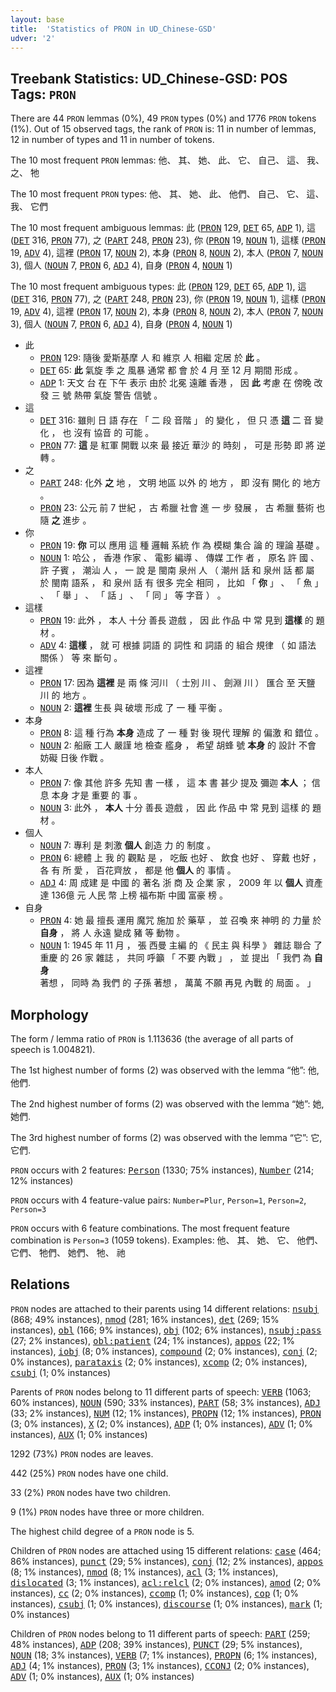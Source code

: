 ```yaml
---
layout: base
title:  'Statistics of PRON in UD_Chinese-GSD'
udver: '2'
---
```


## Treebank Statistics: UD_Chinese-GSD: POS Tags: `PRON`

There are 44 `PRON` lemmas (0%), 49 `PRON` types (0%) and 1776 `PRON` tokens (1%).
Out of 15 observed tags, the rank of `PRON` is: 11 in number of lemmas, 12 in number of types and 11 in number of tokens.

The 10 most frequent `PRON` lemmas: 他、 其、 她、 此、 它、 自己、 這、 我、 之、 牠

The 10 most frequent `PRON` types:  他、 其、 她、 此、 他們、 自己、 它、 這、 我、 它們

The 10 most frequent ambiguous lemmas: 此 (<tt><a href="zh_gsd-pos-PRON.html">PRON</a></tt> 129, <tt><a href="zh_gsd-pos-DET.html">DET</a></tt> 65, <tt><a href="zh_gsd-pos-ADP.html">ADP</a></tt> 1), 這 (<tt><a href="zh_gsd-pos-DET.html">DET</a></tt> 316, <tt><a href="zh_gsd-pos-PRON.html">PRON</a></tt> 77), 之 (<tt><a href="zh_gsd-pos-PART.html">PART</a></tt> 248, <tt><a href="zh_gsd-pos-PRON.html">PRON</a></tt> 23), 你 (<tt><a href="zh_gsd-pos-PRON.html">PRON</a></tt> 19, <tt><a href="zh_gsd-pos-NOUN.html">NOUN</a></tt> 1), 這樣 (<tt><a href="zh_gsd-pos-PRON.html">PRON</a></tt> 19, <tt><a href="zh_gsd-pos-ADV.html">ADV</a></tt> 4), 這裡 (<tt><a href="zh_gsd-pos-PRON.html">PRON</a></tt> 17, <tt><a href="zh_gsd-pos-NOUN.html">NOUN</a></tt> 2), 本身 (<tt><a href="zh_gsd-pos-PRON.html">PRON</a></tt> 8, <tt><a href="zh_gsd-pos-NOUN.html">NOUN</a></tt> 2), 本人 (<tt><a href="zh_gsd-pos-PRON.html">PRON</a></tt> 7, <tt><a href="zh_gsd-pos-NOUN.html">NOUN</a></tt> 3), 個人 (<tt><a href="zh_gsd-pos-NOUN.html">NOUN</a></tt> 7, <tt><a href="zh_gsd-pos-PRON.html">PRON</a></tt> 6, <tt><a href="zh_gsd-pos-ADJ.html">ADJ</a></tt> 4), 自身 (<tt><a href="zh_gsd-pos-PRON.html">PRON</a></tt> 4, <tt><a href="zh_gsd-pos-NOUN.html">NOUN</a></tt> 1)

The 10 most frequent ambiguous types:  此 (<tt><a href="zh_gsd-pos-PRON.html">PRON</a></tt> 129, <tt><a href="zh_gsd-pos-DET.html">DET</a></tt> 65, <tt><a href="zh_gsd-pos-ADP.html">ADP</a></tt> 1), 這 (<tt><a href="zh_gsd-pos-DET.html">DET</a></tt> 316, <tt><a href="zh_gsd-pos-PRON.html">PRON</a></tt> 77), 之 (<tt><a href="zh_gsd-pos-PART.html">PART</a></tt> 248, <tt><a href="zh_gsd-pos-PRON.html">PRON</a></tt> 23), 你 (<tt><a href="zh_gsd-pos-PRON.html">PRON</a></tt> 19, <tt><a href="zh_gsd-pos-NOUN.html">NOUN</a></tt> 1), 這樣 (<tt><a href="zh_gsd-pos-PRON.html">PRON</a></tt> 19, <tt><a href="zh_gsd-pos-ADV.html">ADV</a></tt> 4), 這裡 (<tt><a href="zh_gsd-pos-PRON.html">PRON</a></tt> 17, <tt><a href="zh_gsd-pos-NOUN.html">NOUN</a></tt> 2), 本身 (<tt><a href="zh_gsd-pos-PRON.html">PRON</a></tt> 8, <tt><a href="zh_gsd-pos-NOUN.html">NOUN</a></tt> 2), 本人 (<tt><a href="zh_gsd-pos-PRON.html">PRON</a></tt> 7, <tt><a href="zh_gsd-pos-NOUN.html">NOUN</a></tt> 3), 個人 (<tt><a href="zh_gsd-pos-NOUN.html">NOUN</a></tt> 7, <tt><a href="zh_gsd-pos-PRON.html">PRON</a></tt> 6, <tt><a href="zh_gsd-pos-ADJ.html">ADJ</a></tt> 4), 自身 (<tt><a href="zh_gsd-pos-PRON.html">PRON</a></tt> 4, <tt><a href="zh_gsd-pos-NOUN.html">NOUN</a></tt> 1)


* 此
  * <tt><a href="zh_gsd-pos-PRON.html">PRON</a></tt> 129: 隨後 愛斯基摩 人 和 維京 人 相繼 定居 於 <b>此</b> 。
  * <tt><a href="zh_gsd-pos-DET.html">DET</a></tt> 65: <b>此</b> 氣旋 季 之 風暴 通常 都 會 於 4 月 至 12 月 期間 形成 。
  * <tt><a href="zh_gsd-pos-ADP.html">ADP</a></tt> 1: 天文 台 在 下午 表示 由於 北冕 遠離 香港 ， 因 <b>此</b> 考慮 在 傍晚 改發 三 號 熱帶 氣旋 警告 信號 。
* 這
  * <tt><a href="zh_gsd-pos-DET.html">DET</a></tt> 316: 雖則 日 語 存在 「 二 段 音階 」 的 變化 ， 但 只 憑 <b>這</b> 二 音 變化 ， 也 沒有 協音 的 可能 。
  * <tt><a href="zh_gsd-pos-PRON.html">PRON</a></tt> 77: <b>這</b> 是 紅軍 開戰 以來 最 接近 華沙 的 時刻 ， 可是 形勢 即 將 逆轉 。
* 之
  * <tt><a href="zh_gsd-pos-PART.html">PART</a></tt> 248: 化外 <b>之</b> 地 ， 文明 地區 以外 的 地方 ， 即 沒有 開化 的 地方 。
  * <tt><a href="zh_gsd-pos-PRON.html">PRON</a></tt> 23: 公元 前 7 世紀 ， 古 希臘 社會 進 一 步 發展 ， 古 希臘 藝術 也 隨 <b>之</b> 進步 。
* 你
  * <tt><a href="zh_gsd-pos-PRON.html">PRON</a></tt> 19: <b>你</b> 可以 應用 這 種 邏輯 系統 作 為 模糊 集合 論 的 理論 基礎 。
  * <tt><a href="zh_gsd-pos-NOUN.html">NOUN</a></tt> 1: 哈公 ， 香港 作家 、 電影 編導 、 傳媒 工作 者 ， 原名 許 國 、 許 子賓 ， 潮汕 人 ， 一 說 是 閩南 泉州 人 （ 潮州 話 和 泉州 話 都 屬 於 閩南 語系 ， 和 泉州 話 有 很多 完全 相同 ， 比如 「 <b>你</b> 」 、 「 魚 」 、 「 舉 」 、 「 話 」 、 「 同 」 等 字音 ） 。
* 這樣
  * <tt><a href="zh_gsd-pos-PRON.html">PRON</a></tt> 19: 此外 ， 本人 十分 善長 遊戲 ， 因 此 作品 中 常 見到 <b>這樣</b> 的 題材 。
  * <tt><a href="zh_gsd-pos-ADV.html">ADV</a></tt> 4: <b>這樣</b> ， 就 可 根據 詞語 的 詞性 和 詞語 的 組合 規律 （ 如 語法 關係 ） 等 來 斷句 。
* 這裡
  * <tt><a href="zh_gsd-pos-PRON.html">PRON</a></tt> 17: 因為 <b>這裡</b> 是 兩 條 河川 （ 士別 川 、 劍淵 川 ） 匯合 至 天鹽 川 的 地方 。
  * <tt><a href="zh_gsd-pos-NOUN.html">NOUN</a></tt> 2: <b>這裡</b> 生長 與 破壞 形成 了 一 種 平衡 。
* 本身
  * <tt><a href="zh_gsd-pos-PRON.html">PRON</a></tt> 8: 這 種 行為 <b>本身</b> 造成 了 一 種 對 後 現代 理解 的 偏激 和 錯位 。
  * <tt><a href="zh_gsd-pos-NOUN.html">NOUN</a></tt> 2: 船廠 工人 嚴謹 地 檢查 艦身 ， 希望 胡蜂 號 <b>本身</b> 的 設計 不會 妨礙 日後 作戰 。
* 本人
  * <tt><a href="zh_gsd-pos-PRON.html">PRON</a></tt> 7: 像 其他 許多 先知 書 一樣 ， 這 本 書 甚少 提及 彌迦 <b>本人</b> ； 信息 本身 才是 重要 的 事 。
  * <tt><a href="zh_gsd-pos-NOUN.html">NOUN</a></tt> 3: 此外 ， <b>本人</b> 十分 善長 遊戲 ， 因 此 作品 中 常 見到 這樣 的 題材 。
* 個人
  * <tt><a href="zh_gsd-pos-NOUN.html">NOUN</a></tt> 7: 專利 是 刺激 <b>個人</b> 創造 力 的 制度 。
  * <tt><a href="zh_gsd-pos-PRON.html">PRON</a></tt> 6: 總體 上 我 的 觀點 是 ， 吃飯 也好 、 飲食 也好 、 穿戴 也好 ， 各 有 所 愛 ， 百花齊放 ， 都是 他 <b>個人</b> 的 事情 。
  * <tt><a href="zh_gsd-pos-ADJ.html">ADJ</a></tt> 4: 周 成建 是 中國 的 著名 浙 商 及 企業 家 ， 2009 年 以 <b>個人</b> 資產 達 136億 元 人民 幣 上榜 福布斯 中國 富豪 榜 。
* 自身
  * <tt><a href="zh_gsd-pos-PRON.html">PRON</a></tt> 4: 她 最 擅長 運用 魔咒 施加 於 藥草 ， 並 召喚 來 神明 的 力量 於 <b>自身</b> ， 將 人 永遠 變成 豬 等 動物 。
  * <tt><a href="zh_gsd-pos-NOUN.html">NOUN</a></tt> 1: 1945 年 11 月 ， 張 西曼 主編 的 《 民主 與 科學 》 雜誌 聯合 了 重慶 的 26 家 雜誌 ， 共同 呼籲 「 不要 內戰 」 ， 並 提出 「 我們 為 <b>自身</b> 著想 ， 同時 為 我們 的 子孫 著想 ， 萬萬 不願 再見 內戰 的 局面 。 」

## Morphology

The form / lemma ratio of `PRON` is 1.113636 (the average of all parts of speech is 1.004821).

The 1st highest number of forms (2) was observed with the lemma “他”: 他, 他們.

The 2nd highest number of forms (2) was observed with the lemma “她”: 她, 她們.

The 3rd highest number of forms (2) was observed with the lemma “它”: 它, 它們.

`PRON` occurs with 2 features: <tt><a href="zh_gsd-feat-Person.html">Person</a></tt> (1330; 75% instances), <tt><a href="zh_gsd-feat-Number.html">Number</a></tt> (214; 12% instances)

`PRON` occurs with 4 feature-value pairs: `Number=Plur`, `Person=1`, `Person=2`, `Person=3`

`PRON` occurs with 6 feature combinations.
The most frequent feature combination is `Person=3` (1059 tokens).
Examples: 他、 其、 她、 它、 他們、 它們、 牠們、 她們、 牠、 祂


## Relations

`PRON` nodes are attached to their parents using 14 different relations: <tt><a href="zh_gsd-dep-nsubj.html">nsubj</a></tt> (868; 49% instances), <tt><a href="zh_gsd-dep-nmod.html">nmod</a></tt> (281; 16% instances), <tt><a href="zh_gsd-dep-det.html">det</a></tt> (269; 15% instances), <tt><a href="zh_gsd-dep-obl.html">obl</a></tt> (166; 9% instances), <tt><a href="zh_gsd-dep-obj.html">obj</a></tt> (102; 6% instances), <tt><a href="zh_gsd-dep-nsubj-pass.html">nsubj:pass</a></tt> (27; 2% instances), <tt><a href="zh_gsd-dep-obl-patient.html">obl:patient</a></tt> (24; 1% instances), <tt><a href="zh_gsd-dep-appos.html">appos</a></tt> (22; 1% instances), <tt><a href="zh_gsd-dep-iobj.html">iobj</a></tt> (8; 0% instances), <tt><a href="zh_gsd-dep-compound.html">compound</a></tt> (2; 0% instances), <tt><a href="zh_gsd-dep-conj.html">conj</a></tt> (2; 0% instances), <tt><a href="zh_gsd-dep-parataxis.html">parataxis</a></tt> (2; 0% instances), <tt><a href="zh_gsd-dep-xcomp.html">xcomp</a></tt> (2; 0% instances), <tt><a href="zh_gsd-dep-csubj.html">csubj</a></tt> (1; 0% instances)

Parents of `PRON` nodes belong to 11 different parts of speech: <tt><a href="zh_gsd-pos-VERB.html">VERB</a></tt> (1063; 60% instances), <tt><a href="zh_gsd-pos-NOUN.html">NOUN</a></tt> (590; 33% instances), <tt><a href="zh_gsd-pos-PART.html">PART</a></tt> (58; 3% instances), <tt><a href="zh_gsd-pos-ADJ.html">ADJ</a></tt> (33; 2% instances), <tt><a href="zh_gsd-pos-NUM.html">NUM</a></tt> (12; 1% instances), <tt><a href="zh_gsd-pos-PROPN.html">PROPN</a></tt> (12; 1% instances), <tt><a href="zh_gsd-pos-PRON.html">PRON</a></tt> (3; 0% instances), <tt><a href="zh_gsd-pos-X.html">X</a></tt> (2; 0% instances), <tt><a href="zh_gsd-pos-ADP.html">ADP</a></tt> (1; 0% instances), <tt><a href="zh_gsd-pos-ADV.html">ADV</a></tt> (1; 0% instances), <tt><a href="zh_gsd-pos-AUX.html">AUX</a></tt> (1; 0% instances)

1292 (73%) `PRON` nodes are leaves.

442 (25%) `PRON` nodes have one child.

33 (2%) `PRON` nodes have two children.

9 (1%) `PRON` nodes have three or more children.

The highest child degree of a `PRON` node is 5.

Children of `PRON` nodes are attached using 15 different relations: <tt><a href="zh_gsd-dep-case.html">case</a></tt> (464; 86% instances), <tt><a href="zh_gsd-dep-punct.html">punct</a></tt> (29; 5% instances), <tt><a href="zh_gsd-dep-conj.html">conj</a></tt> (12; 2% instances), <tt><a href="zh_gsd-dep-appos.html">appos</a></tt> (8; 1% instances), <tt><a href="zh_gsd-dep-nmod.html">nmod</a></tt> (8; 1% instances), <tt><a href="zh_gsd-dep-acl.html">acl</a></tt> (3; 1% instances), <tt><a href="zh_gsd-dep-dislocated.html">dislocated</a></tt> (3; 1% instances), <tt><a href="zh_gsd-dep-acl-relcl.html">acl:relcl</a></tt> (2; 0% instances), <tt><a href="zh_gsd-dep-amod.html">amod</a></tt> (2; 0% instances), <tt><a href="zh_gsd-dep-cc.html">cc</a></tt> (2; 0% instances), <tt><a href="zh_gsd-dep-ccomp.html">ccomp</a></tt> (1; 0% instances), <tt><a href="zh_gsd-dep-cop.html">cop</a></tt> (1; 0% instances), <tt><a href="zh_gsd-dep-csubj.html">csubj</a></tt> (1; 0% instances), <tt><a href="zh_gsd-dep-discourse.html">discourse</a></tt> (1; 0% instances), <tt><a href="zh_gsd-dep-mark.html">mark</a></tt> (1; 0% instances)

Children of `PRON` nodes belong to 11 different parts of speech: <tt><a href="zh_gsd-pos-PART.html">PART</a></tt> (259; 48% instances), <tt><a href="zh_gsd-pos-ADP.html">ADP</a></tt> (208; 39% instances), <tt><a href="zh_gsd-pos-PUNCT.html">PUNCT</a></tt> (29; 5% instances), <tt><a href="zh_gsd-pos-NOUN.html">NOUN</a></tt> (18; 3% instances), <tt><a href="zh_gsd-pos-VERB.html">VERB</a></tt> (7; 1% instances), <tt><a href="zh_gsd-pos-PROPN.html">PROPN</a></tt> (6; 1% instances), <tt><a href="zh_gsd-pos-ADJ.html">ADJ</a></tt> (4; 1% instances), <tt><a href="zh_gsd-pos-PRON.html">PRON</a></tt> (3; 1% instances), <tt><a href="zh_gsd-pos-CCONJ.html">CCONJ</a></tt> (2; 0% instances), <tt><a href="zh_gsd-pos-ADV.html">ADV</a></tt> (1; 0% instances), <tt><a href="zh_gsd-pos-AUX.html">AUX</a></tt> (1; 0% instances)

